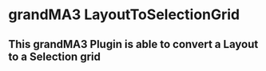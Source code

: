 # grandMA3 LayoutToSelectionGrid

## This grandMA3 Plugin is able to convert a Layout to a Selection grid
